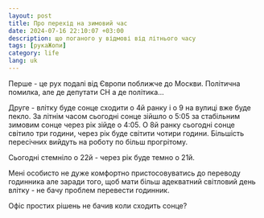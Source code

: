 ```yaml
---
layout: post
title: Про перехід на зимовий час
date: 2024-07-16 22:10:07 +03:00
description: що поганого у відмові від літнього часу
tags: [рукаЖопи]
category: life
lang: uk
---
```


Перше - це рух подалі від Європи поближче до Москви. Політична помилка, але де депутати СН а де політика...

Друге - влітку буде сонце сходити о 4й ранку і о 9 на вулиці вже буде пекло.
За літнім часом сьогодні сонце зійшло о 5:05 за стабільним зимовим сонце через рік зійде о 4:05.
О 8й ранку сьогодні сонце світило три години, через рік буде світити чотири години.
Більшість пересічних вийдуть на роботу по більш прогрітому.

Сьогодні стемніло о 22й - через рік буде темно о 21й.

Мені особисто не дуже комфортно пристосовуватись до переводу годинника але заради того, щоб мати більш адекватний світловий день влітку - не бачу проблем перевести годинник.

Офіс простих рішень не бачив коли сходить сонце?
